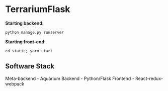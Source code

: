 # TerrariumFlask

**Starting backend**:

`python manage.py runserver`

**Starting front-end**:

`cd static; yarn start`

## Software Stack

Meta-backend - Aquarium
Backend - Python/Flask
Frontend - React-redux-webpack